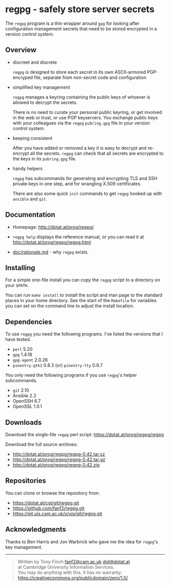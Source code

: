 regpg - safely store server secrets
===================================

The `regpg` program is a thin wrapper around `gpg` for looking after
configuration management secrets that need to be stored encrypted in a
version control system.


Overview
--------

 *  discreet and discrete

    `regpg` is designed to store each secret in its own
    ASCII-armored PGP-encryped file, separate from non-secret
    code and configuration

 *  simplified key management

    `regpg` manages a keyring containing the public keys of
    whoever is allowed to decrypt the secrets.

    There is no need to curate your personal public keyring, or
    get involved in the web or trust, or use PGP keyservers.
    You exchange public keys with your colleagues via the `regpg`
    `pubring.gpg` file in your version control system.

 *  keeping consistent

    After you have added or removed a key it is easy to decrypt
    and re-encrypt all the secrets. `regpg` can check that all
    secrets are encrypted to the keys in its `pubring.gpg` file.

 *  handy helpers

    `regpg` has subcommands for generating and encrypting TLS and
    SSH private keys in one step, and for wrangling X.509
    certificates.

    There are also some quick `init` commands to get `regpg`
    hooked up with `ansible` and `git`.


Documentation
-------------

 *  Homepage: <http://dotat.at/prog/regpg/>

 *  `regpg help` displays the reference manual, or you can read it at
    <http://dotat.at/prog/regpg/regpg.html>

 *  [doc/rationale.md](http://dotat.at/prog/regpg/doc/rationale.html) -
    why `regpg` exists.


Installing
----------

For a simple one-file install you can copy the `regpg` script to a
directory on your `$PATH`.

You can run `make install` to install the script and man page to
the standard places in your home directory. See the start of the
`Makefile` for variables you can set on the command line to adjust
the install location.


Dependencies
------------

To use `regpg` you need the following programs. I've listed the
versions that I have tested.

* `perl` 5.20
* `gpg` 1.4.18
* `gpg-agent` 2.0.26
* `pinentry-gtk2` 0.8.3 (or) `pinentry-tty` 0.9.7

You only need the following programs if you use `regpg`'s helper
subcommands.

* `git` 2.10
* Ansible 2.2
* OpenSSH 6.7
* OpenSSL 1.0.1


Downloads
---------

Download the single-file `regpg` perl script:
<https://dotat.at/prog/regpg/regpg>

Download the full source archives:

* <http://dotat.at/prog/regpg/regpg-0.42.tar.xz>
* <http://dotat.at/prog/regpg/regpg-0.42.tar.gz>
* <http://dotat.at/prog/regpg/regpg-0.42.zip>


Repositories
------------

You can clone or browse the repository from:

* <https://dotat.at/cgi/git/regpg.git>
* <https://github.com/fanf2/regpg.git>
* <https://git.uis.cam.ac.uk/x/uis/git/regpg.git>


Acknowledgments
---------------

Thanks to Ben Harris and Jon Warbrick who gave me the idea for
`regpg`'s key management.

---------------------------------------------------------------------------

> Written by Tony Finch <fanf2@cam.ac.uk> <dot@dotat.at>  
> at Cambridge University Information Services.  
> You may do anything with this. It has no warranty.  
> <https://creativecommons.org/publicdomain/zero/1.0/>
